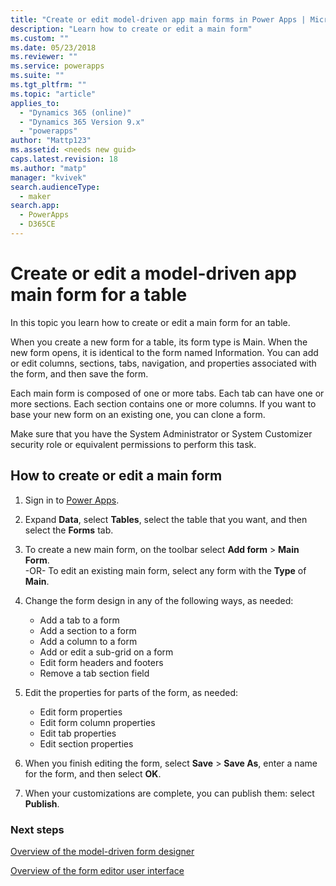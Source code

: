```yaml
---
title: "Create or edit model-driven app main forms in Power Apps | MicrosoftDocs"
description: "Learn how to create or edit a main form"
ms.custom: ""
ms.date: 05/23/2018
ms.reviewer: ""
ms.service: powerapps
ms.suite: ""
ms.tgt_pltfrm: ""
ms.topic: "article"
applies_to: 
  - "Dynamics 365 (online)"
  - "Dynamics 365 Version 9.x"
  - "powerapps"
author: "Mattp123"
ms.assetid: <needs new guid>
caps.latest.revision: 18
ms.author: "matp"
manager: "kvivek"
search.audienceType: 
  - maker
search.app: 
  - PowerApps
  - D365CE
---
```

# Create or edit a model-driven app main form for a table 

In this topic you learn how to create or edit a main form for an table.

When you create a new form for a table, its form type is Main. When the new form opens, it is identical to the form named Information. You can add or edit columns, sections, tabs, navigation, and properties associated with the form, and then save the form.

Each main form is composed of one or more tabs. Each tab can have one or more sections. Each section contains one or more columns. If you want to base your new form on an existing one, you can clone a form. 

Make sure that you have the System Administrator or System Customizer security role or equivalent permissions to perform this task.

## How to create or edit a main form
  
1.   Sign in to [Power Apps](https://make.powerapps.com/?utm_source=padocs&utm_medium=linkinadoc&utm_campaign=referralsfromdoc).

2.  Expand **Data**, select **Tables**, select the table that you want, and then select the **Forms** tab. 

3. To create a new main form, on the toolbar select **Add form** > **Main Form**.  
    \-OR-
    To edit an existing main form, select any form with the **Type** of **Main**.
  
3.  Change the form design in any of the following ways, as needed:
    - Add a tab to a form
    - Add a section to a form
    - Add a column to a form
    - Add or edit a sub-grid on a form
    - Edit form headers and footers
    - Remove a tab section field
    
4.  Edit the properties for parts of the form, as needed:
    - Edit form properties
    - Edit form column properties
    - Edit tab properties
    - Edit section properties

5.    When you finish editing the form, select **Save** > **Save As**, enter a name for the form, and then select **OK**.

6.    When your customizations are complete, you can publish them: select **Publish**.
 
### Next steps  
[Overview of the model-driven form designer](form-designer-overview.md)

[Overview of the form editor user interface](form-editor-user-interface-legacy.md)
 
